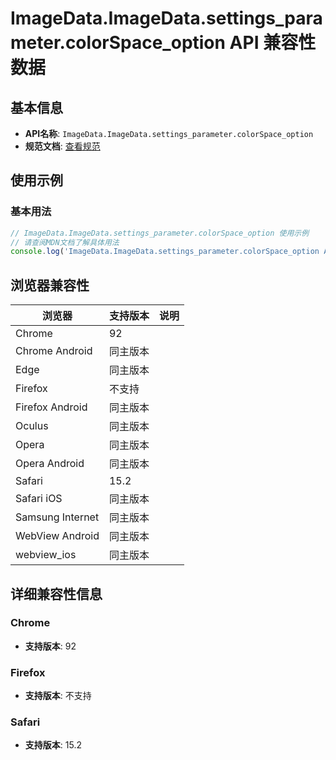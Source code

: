 # ImageData.ImageData.settings_parameter.colorSpace_option API 兼容性数据

## 基本信息

- **API名称**: `ImageData.ImageData.settings_parameter.colorSpace_option`
- **规范文档**: [查看规范](https://html.spec.whatwg.org/multipage/canvas.html#dom-predefinedcolorspace-srgb)

## 使用示例

### 基本用法

```javascript
// ImageData.ImageData.settings_parameter.colorSpace_option 使用示例
// 请查阅MDN文档了解具体用法
console.log('ImageData.ImageData.settings_parameter.colorSpace_option API');
```

## 浏览器兼容性

| 浏览器 | 支持版本 | 说明 |
|--------|----------|------|
| Chrome | 92 |  |
| Chrome Android | 同主版本 |  |
| Edge | 同主版本 |  |
| Firefox | 不支持 |  |
| Firefox Android | 同主版本 |  |
| Oculus | 同主版本 |  |
| Opera | 同主版本 |  |
| Opera Android | 同主版本 |  |
| Safari | 15.2 |  |
| Safari iOS | 同主版本 |  |
| Samsung Internet | 同主版本 |  |
| WebView Android | 同主版本 |  |
| webview_ios | 同主版本 |  |

## 详细兼容性信息

### Chrome

- **支持版本**: 92

### Firefox

- **支持版本**: 不支持

### Safari

- **支持版本**: 15.2

